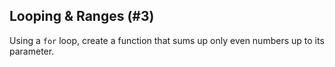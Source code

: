 ## Looping & Ranges (#3)

Using a `for` loop, create a function that sums up only even numbers up to its
parameter.
